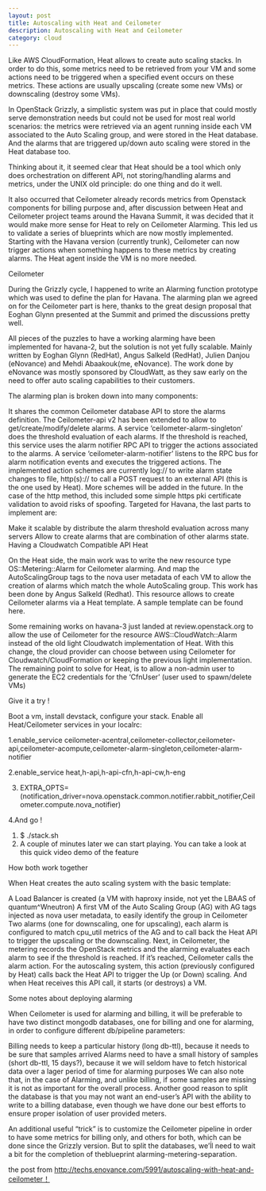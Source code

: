 ```yaml
---
layout: post
title: Autoscaling with Heat and Ceilometer
description: Autoscaling with Heat and Ceilometer
category: cloud
---
```


Like AWS CloudFormation, Heat allows to create auto scaling stacks. In order to do this, some metrics need to be retrieved from your VM and some actions need to be triggered when a specified event occurs on these metrics. These actions are usually upscaling (create some new VMs) or downscaling (destroy some VMs).

In OpenStack Grizzly, a simplistic system was put in place that could mostly serve demonstration needs but could not be used for most real world scenarios: the metrics were retrieved via an agent running inside each VM associated to the Auto Scaling group, and were stored in the Heat database. And the alarms that are triggered up/down auto scaling were stored in the Heat database too.

Thinking about it, it seemed clear that Heat should be a tool which only does orchestration on different API, not storing/handling alarms and metrics, under the UNIX old principle: do one thing and do it well.

It also occurred that Ceilometer already records metrics from Openstack components for billing purpose and, after discussion between Heat and Ceilometer project teams around the Havana Summit, it was decided that it would make more sense for Heat to rely on Ceilometer Alarming. This led us to validate a series of blueprints which are now mostly implemented. Starting with the Havana version (currently trunk), Ceilometer can now trigger actions when something happens to these metrics by creating alarms. The Heat agent inside the VM is no more needed.

Ceilometer

During the Grizzly cycle, I happened to write an Alarming function prototype which was used to define the plan for Havana. The alarming plan we agreed on for the Ceilometer part is here, thanks to the great design proposal that Eoghan Glynn presented at the Summit and primed the discussions pretty well.

All pieces of the puzzles to have a working alarming have been implemented for havana-2, but the solution is not yet fully scalable. Mainly written by Eoghan Glynn (RedHat), Angus Salkeld (RedHat), Julien Danjou (eNovance) and Mehdi Abaakouk(me, eNovance). The work done by eNovance was mostly sponsored by CloudWatt, as they saw early on the need to offer auto scaling capabilities to their customers.

The alarming plan is broken down into many components:

It shares the common Ceilometer database API to store the alarms definition.
The Ceilometer-api v2 has been extended to allow to get/create/modify/delete alarms.
A service ‘ceilometer-alarm-singleton’ does the threshold evaluation of each alarms. If the threshold is reached, this service uses the alarm notifier RPC API to trigger the actions associated to the alarms.
A service ‘ceilometer-alarm-notifier’ listens to the RPC bus for alarm notification events and executes the triggered actions. The implemented action schemes are currently log:// to write alarm state changes to file, http(s):// to call a POST request to an external API (this is the one used by Heat). More schemes will be added in the future. In the case of the http method, this included some simple https pki certificate validation to avoid risks of spoofing.
Targeted for Havana, the last parts to implement are:

Make it scalable by distribute the alarm threshold evaluation across many servers
Allow to create alarms that are combination of other alarms state.
Having a Cloudwatch Compatible API
Heat

On the Heat side, the main work was to write the new resource type OS::Metering::Alarm for Ceilometer alarming. And map the AutoScalingGroup tags to the nova user metadata of each VM to allow the creation of alarms which match the whole AutoScaling group. This work has been done by Angus Salkeld (Redhat). This resource allows to create Ceilometer alarms via a Heat template. A sample template can be found here.

Some remaining works on havana-3 just landed at review.openstack.org to allow the use of Ceilometer for the resource AWS::CloudWatch::Alarm instead of the old light Cloudwatch implementation of Heat. With this change, the cloud provider can choose between using Ceilometer for Cloudwatch/CloudFormation or keeping the previous light implementation. The remaining point to solve for Heat, is to allow a non-admin user to generate the EC2 credentials for the ‘CfnUser’ (user used to spawn/delete VMs)

Give it a try !

Boot a vm, install devstack, configure your stack. Enable all Heat/Ceilometer services in your localrc:


1.enable_service ceilometer-acentral,ceilometer-collector,ceilometer-api,ceilometer-acompute,ceilometer-alarm-singleton,ceilometer-alarm-notifier

2.enable_service heat,h-api,h-api-cfn,h-api-cw,h-eng

3. EXTRA_OPTS=(notification_driver=nova.openstack.common.notifier.rabbit_notifier,Ceilometer.compute.nova_notifier)

4.And go !


1. $ ./stack.sh
2. A couple of minutes later we can start playing. You can take a look at this quick video demo of the feature

How both work together

When Heat creates the auto scaling system with the basic template:

A Load Balancer is created (a VM with haproxy inside, not yet the LBAAS of quantum^Wneutron)
A first VM of the Auto Scaling Group (AG) with AG tags injected as nova user metadata, to easily identify the group in Ceilometer
Two alarms (one for downscaling, one for upscaling), each alarm is configured to match cpu_util metrics of the AG and to call back the Heat API to trigger the upscaling or the downscaling.
Next, in Ceilometer, the metering records the OpenStack metrics and the alarming evaluates each alarm to see if the threshold is reached. If it’s reached, Ceilometer calls the alarm action. For the autoscaling system, this action (previously configured by Heat) calls back the Heat API to trigger the Up (or Down) scaling. And when Heat receives this API call, it starts (or destroys) a VM.

Some notes about deploying alarming

When Ceilometer is used for alarming and billing, it will be preferable to have two distinct mongodb databases, one for billing and one for alarming, in order to configure different db/pipeline parameters:

Billing needs to keep a particular history (long db-ttl), because it needs to be sure that samples arrived
Alarms need to have a small history of samples (short db-ttl, 15 days?), because it we will seldom have to fetch historical data over a lager period of time for alarming purposes We can also note that, in the case of Alarming, and unlike billing, if some samples are missing it is not as important for the overall process.
Another good reason to split the database is that you may not want an end-user’s API with the ability to write to a billing database, even though we have done our best efforts to ensure proper isolation of user provided meters.

An additional useful “trick” is to customize the Ceilometer pipeline in order to have some metrics for billing only, and others for both, which can be done since the Grizzly version. But to split the databases, we’ĺl need to wait a bit for the completion of theblueprint alarming-metering-separation.

the post from  http://techs.enovance.com/5991/autoscaling-with-heat-and-ceilometer！